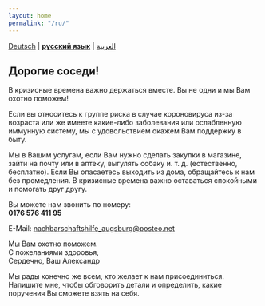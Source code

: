 ```yaml
---
layout: home
permalink: "/ru/"
---
```


[Deutsch](/) \| [**русский язык**](/ru) \| [العربية](/ar)

## Дорогие соседи!

В кризисные времена важно держаться вместе. Вы не одни и мы Вам охотно поможем!


Если вы относитесь к группе риска в случае короновируса из-за возраста или же имеете какие-либо заболевания или ослабленную иммунную систему, мы с удовольствием окажем Вам поддержку в быту.  

Мы в Вашим услугам, если Вам нужно сделать закупки в магазине, зайти на почту или в аптеку, выгулять собаку и. т. д. (естественно, бесплатно).
Если Вы опасаетесь выходить из дома, обращайтесь к нам без промедления. В кризисные времена важно оставаться спокойными и помогать друг другу.

Вы можете нам звонить по номеру:  
**0176 576 411 95**

E-Mail: nachbarschaftshilfe_augsburg@posteo.net


Мы Вам охотно поможем.  
С пожеланиями здоровья,  
Сердечно, Ваш Александр

Мы рады конечно же всем, кто желает к нам присоединиться. Напишите мне, чтобы обговорить детали и определить, какие поручения Вы сможете взять на себя.
